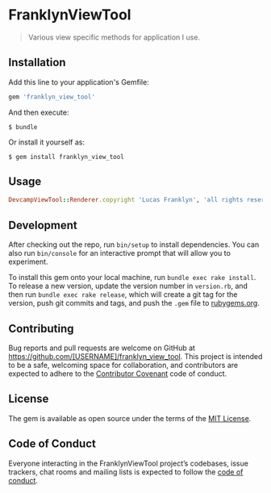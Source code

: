 # FranklynViewTool

> Various view specific methods for application I use.
## Installation

Add this line to your application's Gemfile:

```ruby
gem 'franklyn_view_tool'
```

And then execute:

    $ bundle

Or install it yourself as:

    $ gem install franklyn_view_tool

## Usage

```ruby
DevcampViewTool::Renderer.copyright 'Lucas Franklyn', 'all rights reserved'
```

## Development

After checking out the repo, run `bin/setup` to install dependencies. You can also run `bin/console` for an interactive prompt that will allow you to experiment.

To install this gem onto your local machine, run `bundle exec rake install`. To release a new version, update the version number in `version.rb`, and then run `bundle exec rake release`, which will create a git tag for the version, push git commits and tags, and push the `.gem` file to [rubygems.org](https://rubygems.org).

## Contributing

Bug reports and pull requests are welcome on GitHub at https://github.com/[USERNAME]/franklyn_view_tool. This project is intended to be a safe, welcoming space for collaboration, and contributors are expected to adhere to the [Contributor Covenant](http://contributor-covenant.org) code of conduct.

## License

The gem is available as open source under the terms of the [MIT License](http://opensource.org/licenses/MIT).

## Code of Conduct

Everyone interacting in the FranklynViewTool project’s codebases, issue trackers, chat rooms and mailing lists is expected to follow the [code of conduct](https://github.com/[USERNAME]/franklyn_view_tool/blob/master/CODE_OF_CONDUCT.md).
